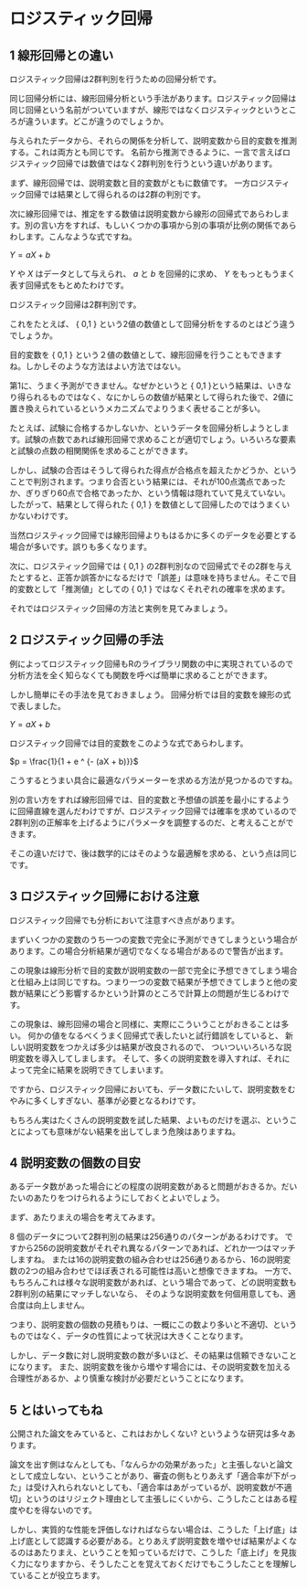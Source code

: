 # ロジスティック回帰

## 1 線形回帰との違い
ロジスティック回帰は2群判別を行うための回帰分析です。

同じ回帰分析には、線形回帰分析という手法があります。ロジスティック回帰は同じ回帰という名前がついていますが、線形ではなくロジスティックというところが違ういます。どこが違うのでしょうか。

与えられたデータから、それらの関係を分析して、説明変数から目的変数を推測する。これは両方とも同じです。
名前から推測できるように、一言で言えばロジスティック回帰では数値ではなく2群判別を行うという違いがあります。

まず、線形回帰では、説明変数と目的変数がともに数値です。
一方ロジスティック回帰では結果として得られるのは2群の判別です。

次に線形回帰では、推定をする数値は説明変数から線形の回帰式であらわします。別の言い方をすれば、もしいくつかの事項から別の事項が比例の関係であらわします。こんなような式ですね。

$Y = a X + b$

$Y$ や $X$ はデータとして与えられ、
$a$ と $b$ を回帰的に求め、
$Y$ をもっともうまく表す回帰式をもとめたわけです。

ロジスティック回帰は2群判別です。

これをたとえば、 \{ 0,1 \} という2値の数値として回帰分析をするのとはどう違うでしょうか。

目的変数を \{ 0,1 \} という２値の数値として、線形回帰を行うこともできますね。しかしそのような方法はよい方法ではない。

第1に、うまく予測ができません。なぜかというと \{ 0,1 \}という結果は、いきなり得られるものではなく、なにかしらの数値が結果として得られた後で、2値に置き換えられているというメカニズムでよりうまく表せることが多い。

たとえば、試験に合格するかしないか、というデータを回帰分析しようとします。試験の点数であれば線形回帰で求めることが適切でしょう。いろいろな要素と試験の点数の相関関係を求めることができます。

しかし、試験の合否はそうして得られた得点が合格点を超えたかどうか、ということで判別されます。つまり合否という結果には、それが100点満点であったか、ぎりぎり60点で合格であったか、という情報は隠れていて見えていない。したがって、結果として得られた \{ 0,1 \} を数値として回帰したのではうまくいかないわけです。

当然ロジスティック回帰では線形回帰よりもはるかに多くのデータを必要とする場合が多いです。誤りも多くなります。

次に、ロジスティック回帰では \{ 0,1 \} の2群判別なので回帰式でその2群を与えたとすると、正答か誤答かになるだけで「誤差」は意味を持ちません。そこで目的変数として「推測値」としての
\{ 0,1 \} ではなくそれぞれの確率を求めます。

それではロジスティック回帰の方法と実例を見てみましょう。

## 2 ロジスティック回帰の手法

例によってロジスティック回帰もRのライブラリ関数の中に実現されているので分析方法を全く知らなくても関数を呼べば簡単に求めることができます。

しかし簡単にその手法を見ておきましょう。
回帰分析では目的変数を線形の式で表しました。

$Y = a X + b$

ロジスティック回帰では目的変数をこのような式であらわします。

$p = \frac{1}{1 + e ^ {- (aX + b)}}$

こうするとうまい具合に最適なパラメーターを求める方法が見つかるのですね。

別の言い方をすれば線形回帰では、目的変数と予想値の誤差を最小にするように回帰直線を選んだわけですが、ロジスティック回帰では確率を求めているので2群判別の正解率を上げるようにパラメータを調整するのだ、と考えることができます。

そこの違いだけで、後は数学的にはそのような最適解を求める、という点は同じです。

## 3 ロジスティック回帰における注意

ロジスティック回帰でも分析において注意すべき点があります。

まずいくつかの変数のうち一つの変数で完全に予測ができてしまうという場合があります。この場合分析結果が適切でなくなる場合があるので警告が出ます。

この現象は線形分析で目的変数が説明変数の一部で完全に予想できてしまう場合と仕組み上は同じですね。つまり一つの変数で結果が予想できてしまうと他の変数が結果にどう影響するかという計算のところで計算上の問題が生じるわけです。

この現象は、線形回帰の場合と同様に、実際にこういうことがおきることは多い。
何かの値をなるべくうまく回帰式で表したいと試行錯誤をしていると、
新しい説明変数をつかえば多少は結果が改良されるので、
ついついいろいろな説明変数を導入してしまします。
そして、多くの説明変数を導入すれば、それによって完全に結果を説明できてしまいます。

ですから、ロジスティック回帰においても、データ数にたいして、説明変数をむやみに多くしすぎない、基準が必要となるわけです。

もちろん実はたくさんの説明変数を試した結果、よいものだけを選ぶ、ということによっても意味がない結果を出してしまう危険はありますね。

## 4 説明変数の個数の目安

あるデータ数があった場合にどの程度の説明変数があると問題がおきるか。だいたいのあたりをつけられるようにしておくとよいでしょう。

まず、あたりまえの場合を考えてみます。

8 個のデータについて2群判別の結果は256通りのパターンがあるわけです。
ですから256の説明変数がそれぞれ異なるパターンであれば、どれか一つはマッチしますね。
または16の説明変数の組み合わせは256通りあるから、16の説明変数の2つの組み合わせでほぼ表される可能性は高いと想像できますね。
一方で、もちろんこれは様々な説明変数があれば、という場合であって、どの説明変数も2群判別の結果にマッチしないなら、
そのような説明変数を何個用意しても、適合度は向上しません。

つまり、説明変数の個数の見積もりは、一概にこの数より多いと不適切、というものではなく、データの性質によって状況は大きくことなります。

しかし、データ数に対し説明変数の数が多いほど、その結果は信頼できないことになります。
また、説明変数を後から増やす場合には、その説明変数を加える合理性があるか、より慎重な検討が必要だということになります。

## 5 とはいってもね

公開された論文をみていると、これはおかしくない? というような研究は多々あります。

論文を出す側はなんとしても、「なんらかの効果があった」と主張しないと論文として成立しない、ということがあり、審査の側もとりあえず「適合率が下がった」は受け入れられないとしても、「適合率はあがっているが、説明変数が不適切」というのはリジェクト理由として主張しにくいから、こうしたことはある程度やむを得ないのです。

しかし、実質的な性能を評価しなければならない場合は、こうした「上げ底」は上げ底として認識する必要がある。とりあえず説明変数を増やせば結果がよくなるのはあたりまえ、ということを知っているだけで、こうした「底上げ」を見抜く力になりますから、そうしたことを覚えておくだけでもこうしたことを理解していることが役立ちます。
